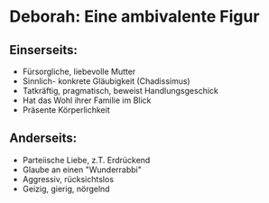 # Deborah: Eine ambivalente Figur

## Einserseits:

-   Fürsorgliche, liebevolle Mutter
-   Sinnlich- konkrete Gläubigkeit (Chadissimus)
-   Tatkräftig, pragmatisch, beweist Handlungsgeschick
-   Hat das Wohl ihrer Familie im Blick
-   Präsente Körperlichkeit

## Anderseits:

-   Parteiische Liebe, z.T. Erdrückend
-   Glaube an einen "Wunderrabbi"
-   Aggressiv, rücksichtslos
-   Geizig, gierig, nörgelnd

